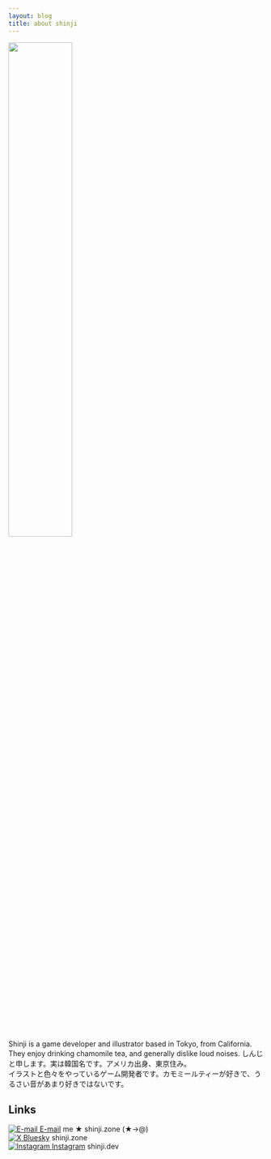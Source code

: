 ```yaml
---
layout: blog
title: about shinji
---
```

<div class="imgContainer">
	<img class="fade-in" width="50%" src="../images/toroneko.png">
</div>
<br>
Shinji is a <falselink>game developer</falselink> and <falselink>illustrator</falselink> based in Tokyo, from California.<br>
They enjoy drinking chamomile tea, and generally dislike loud noises. 
<jp>しんじと申します。実は韓国名です。アメリカ出身、東京住み。<br>
イラストと色々をやっているゲーム開発者です。カモミールティーが好きで、うるさい音があまり好きではないです。</jp>

<br>
<h2>Links</h2>
<a href="mailto:me@shinji.zone"><reallink><img class="icon" src="../images/email.svg" alt="E-mail"> E-mail</reallink></a> <falselink class="falselink">me ★ shinji.zone (★→@)</falselink><br>
<a href="https://bsky.app/profile/shinji.zone"><reallink><img class="icon" src="../images/bsky.svg" alt="X"> Bluesky</reallink></a> <falselink class="falselink">shinji.zone</falselink><br>
<a href="https://www.instagram.com/shinji.dev/"><reallink><img class="icon" src="../images/instagram.svg" alt="Instagram"> Instagram</reallink></a> <falselink class="falselink">shinji.dev</falselink><br>